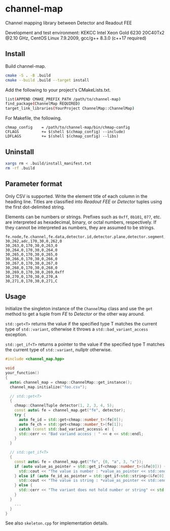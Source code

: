 # channel-map

Channel mapping library between Detector and Readout FEE

Development and test environment: KEKCC Intel Xeon Gold 6230 20C40Tx2 @2.10 GHz, CentOS Linux 7.9.2009, gcc/g++ 8.3.0 (c++17 required)

## Install

Build channel-map.

```sh
cmake -S . -B .build
cmake --build .build --target install
```

Add the following to your project's CMakeLists.txt.

```sh
list(APPEND CMAKE_PREFIX_PATH /path/to/channel-map)
find_package(ChannelMap REQUIRED)
target_link_libraries(YourProject ChannelMap::ChannelMap)
```

For Makefile, the following.

```make
chmap_config	= /path/to/channel-map/bin/chmap-config
CFLAGS			+= $(shell $(chmap_config) --include)
LDFLAGS			+= $(shell $(chmap_config) --libs)
```

## Uninstall

```sh
xargs rm < .build/install_manifest.txt
rm -rf .build
```

## Parameter format

Only CSV is supported.
Write the element title of each column in the heading line.
Titles are classified into *Readout FEE* or *Detector* tuples using the first dot-delimited string.

Elements can be numbers or strings.
Prefixes such as `0xff`, `0b101`, `077`, etc. are interpreted as hexadecimal, binary, or octal numbers, respectively.
If they cannot be interpreted as numbers, they are assumed to be strings.

```test.csv
fe.node,fe.channel,fe.data,detector.id,detector.plane,detector.segment,detector.channel,detector.data
30,262,adc,170,30,0,262,0
30,263,0,170,30,0,263,0
30,264,0,170,30,0,264,0
30,265,0,170,30,0,265,0
30,266,0,170,30,0,266,0
30,267,0,170,30,0,267,0
30,268,0,170,30,0,268,0
30,269,0,170,30,0,269,0xff
30,270,0,170,30,0,270,A
30,271,0,170,30,0,271,C
```

## Usage

Initialize the singleton instance of the `ChannelMap` class
and use the `get` method to get a tuple from *FE* to *Detector* or the other way around.

`std::get<T>` returns the value if the specified type T matches the current type of `std::variant`,
otherwise it throws a `std::bad_variant_access` exception.

`std::get_if<T>` returns a pointer to the value if the specified type T
matches the current type of `std::variant`, nullptr otherwise.

```cpp
#include <channel_map.hpp>

void
your_function()
{
  auto& channel_map = chmap::ChannelMap::get_instance();
  channel_map.initialize("foo.csv");

  // std::get<T>
  {
    chmap::ChannelTuple detector(1, 2, 3, 4, 5);
    const auto& fe = channel_map.get("fe", detector);
    try {
      auto fe_id = std::get<chmap::number_t>(fe[0]);
      auto fe_ch = std::get<chmap::number_t>(fe[1]);
    } catch (const std::bad_variant_access& e) {
      std::cerr << "Bad variand access : " << e << std::endl;
    }
  }

  // std::get_if<T>
  {
    const auto& fe = channel_map.get("fe", {0, "a", 3, "x"});
    if (auto value_as_pointer = std::get_if<chmap::number_t>(&fe[0])) {
      std::cout << "The value is number : *value_as_pointer << std::endl;
    } else if (auto fe_id_as_pointer = std::get_if<std::string>(&fe[0])) {
      std::cout << "The value is string : *value_as_pointer << std::endl;
    } else {
      std::cerr << "The variant does not hold number or string" << std::endl;
    }
  }
    ...
  }
}
```

See also `skeleton.cpp` for implementation details.
